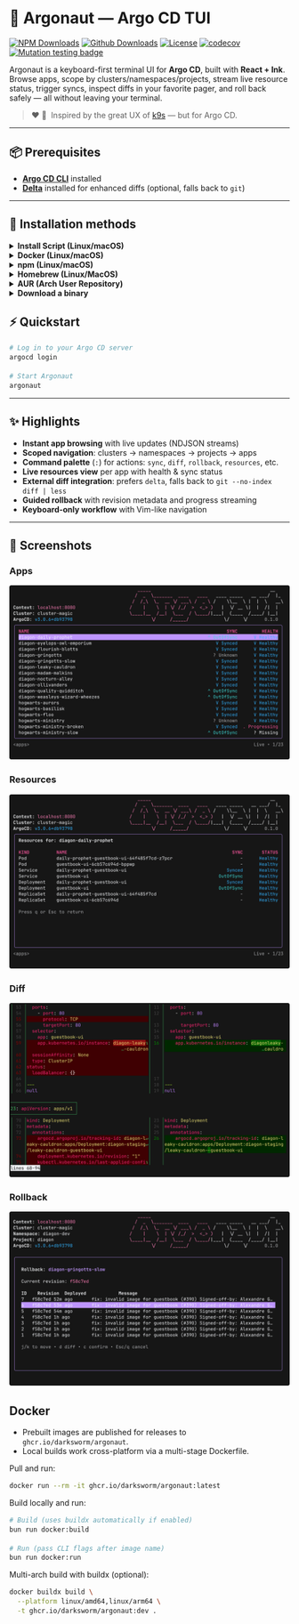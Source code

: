 # 🐙 Argonaut — Argo CD TUI

[![NPM Downloads](https://img.shields.io/npm/dm/argonaut-cli?style=flat-square&label=npm+downloads)](https://www.npmjs.com/package/argonaut-cli)
[![Github Downloads](https://img.shields.io/github/downloads/darksworm/argonaut/total?style=flat-square&label=github+downloads)](https://github.com/darksworm/argonaut/releases/latest)
[![License](https://img.shields.io/github/license/darksworm/argonaut?style=flat-square)](https://github.com/darksworm/argonaut/blob/main/LICENSE)
[![codecov](https://img.shields.io/codecov/c/github/darksworm/argonaut?token=4MYA3DR30R&style=flat-square)](https://codecov.io/github/darksworm/argonaut)
[![Mutation testing badge](https://img.shields.io/endpoint?style=flat-square&url=https%3A%2F%2Fbadge-api.stryker-mutator.io%2Fgithub.com%2Fdarksworm%2Fargonaut%2Fmain)](https://dashboard.stryker-mutator.io/reports/github.com/darksworm/argonaut/main)

Argonaut is a keyboard-first terminal UI for **Argo CD**, built with **React + Ink**. Browse apps, scope by clusters/namespaces/projects, stream live resource status, trigger syncs, inspect diffs in your favorite pager, and roll back safely — all without leaving your terminal.

> ❤️ 🐶
> &nbsp;Inspired by the great UX of [k9s](https://k9scli.io) — but for Argo CD.

---

## 📦 Prerequisites

- [**Argo CD CLI**](https://argo-cd.readthedocs.io/en/stable/cli_installation/) installed
- [**Delta**](https://dandavison.github.io/delta/installation.html) installed for enhanced diffs (optional, falls back to `git`)

---

## 🚀 Installation methods

<details>
  <summary><strong>Install Script (Linux/macOS)</strong></summary>

```bash
curl -sSL https://raw.githubusercontent.com/darksworm/argonaut/main/install.sh | sh
```

The install script automatically detects your system (including musl vs glibc on Linux) and downloads the appropriate binary from the latest release.

You can also install a specific version:
```bash
curl -sSL https://raw.githubusercontent.com/darksworm/argonaut/main/install.sh | sh -s -- v1.13.0
```
</details>

<details>
  <summary><strong>Docker (Linux/macOS)</strong></summary>

Pull and run the prebuilt image from GHCR:

```bash
docker run --rm -it ghcr.io/darksworm/argonaut:latest
```

Use your existing Argo CD credentials by mounting the config directory:

```bash
docker run --rm -it -v ~/.config/argocd:/home/appuser/.config/argocd ghcr.io/darksworm/argonaut:latest
```

Build locally instead of pulling:

```bash
bun run docker:build
bun run docker:run
```

</details>

<details>
  <summary><strong>npm (Linux/macOS)</strong></summary>

```bash
npm i --global argonaut-cli
```
</details>

<details>
  <summary><strong>Homebrew (Linux/MacOS)</strong></summary>

```bash
brew tap darksworm/homebrew-tap
brew install darksworm/tap/argonaut
```
</details>

<details>
  <summary><strong>AUR (Arch User Repository)</strong></summary>

```bash
yay -S argonaut-bin
```
</details>

[//]: # ()
[//]: # (<details>)

[//]: # (  <summary><strong>NUR &#40;Nix User Repository&#41;</strong></summary>)

[//]: # ()
[//]: # (```bash)

[//]: # (nix-env -iA nur.repos.darksworm.argonaut)

[//]: # (```)

[//]: # (</details>)

<details>
  <summary><strong>Download a binary</strong></summary>

You can download binaries and packages in from the [**latest release**](https://github.com/darksworm/argonaut/releases/latest).

</details>


## ⚡ Quickstart
```bash
# Log in to your Argo CD server
argocd login

# Start Argonaut
argonaut
```

---

## ✨ Highlights

- **Instant app browsing** with live updates (NDJSON streams)
- **Scoped navigation**: clusters → namespaces → projects → apps
- **Command palette** (`:`) for actions: `sync`, `diff`, `rollback`, `resources`, etc.
- **Live resources view** per app with health & sync status
- **External diff integration**: prefers `delta`, falls back to `git --no-index diff | less`
- **Guided rollback** with revision metadata and progress streaming
- **Keyboard-only workflow** with Vim-like navigation

---

## 📸 Screenshots

### **Apps**  
<img src="assets/argonaut_apps.png" alt="Apps list"/>

### **Resources**  
<img src="assets/argonaut_resources.png" alt="Resources view"/>

### **Diff**  
<img src="assets/argonaut_diff.png" alt="External diff"/>

### **Rollback**  
<img src="assets/argonaut_rollback.png" alt="Rollback flow"/>

## Docker
- Prebuilt images are published for releases to `ghcr.io/darksworm/argonaut`.
- Local builds work cross-platform via a multi-stage Dockerfile.

Pull and run:

```bash
docker run --rm -it ghcr.io/darksworm/argonaut:latest
```

Build locally and run:

```bash
# Build (uses buildx automatically if enabled)
bun run docker:build

# Run (pass CLI flags after image name)
bun run docker:run
```

Multi-arch build with buildx (optional):

```bash
docker buildx build \
  --platform linux/amd64,linux/arm64 \
  -t ghcr.io/darksworm/argonaut:dev .
```

